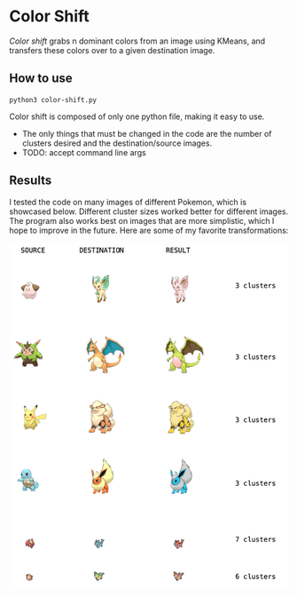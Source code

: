 # Color Shift

<i>Color shift</i> grabs n dominant colors from an image using KMeans, and transfers these colors over to a given destination image.

## How to use

```
python3 color-shift.py
```

Color shift is composed of only one python file, making it easy to use.
- The only things that must be changed in the code are the number of clusters desired and the destination/source images.
- TODO: accept command line args

## Results

I tested the code on many images of different Pokemon, which is showcased below. Different cluster sizes worked better for different images. The program also works best on images that are more simplistic, which I hope to improve in the future. 
Here are some of my favorite transformations:

![RESULTS](Results/results.png)
